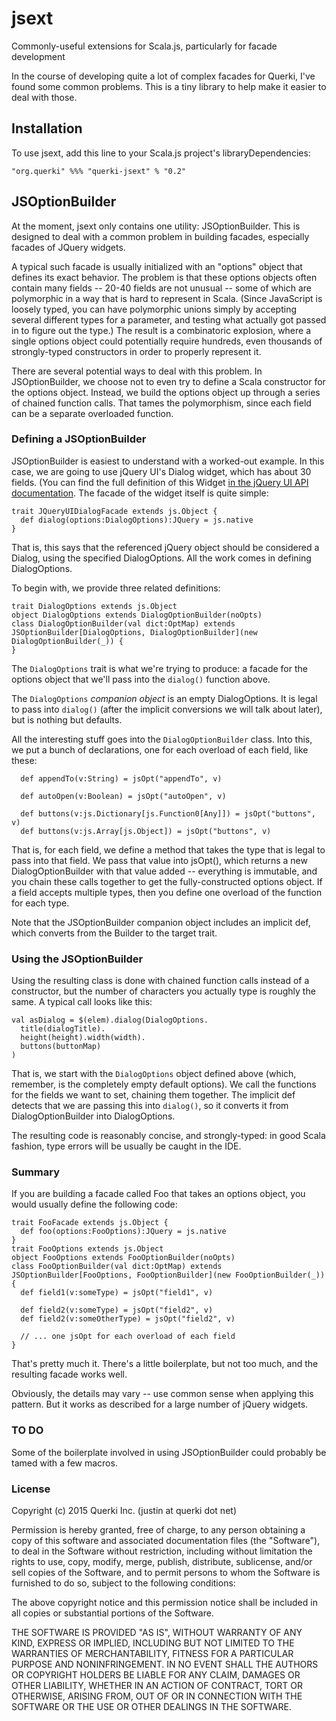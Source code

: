 # jsext
Commonly-useful extensions for Scala.js, particularly for facade development

In the course of developing quite a lot of complex facades for Querki, I've found some common problems. This is a tiny library to help make it easier to deal with those.

## Installation

To use jsext, add this line to your Scala.js project's libraryDependencies:
```
"org.querki" %%% "querki-jsext" % "0.2"
```

## JSOptionBuilder

At the moment, jsext only contains one utility: JSOptionBuilder. This is designed to deal with a common problem in building facades, especially
facades of JQuery widgets.

A typical such facade is usually initialized with an "options" object that defines its exact behavior. The problem is
that these options objects often contain many fields -- 20-40 fields are not unusual -- some of which are polymorphic in a way that is hard to
represent in Scala. (Since JavaScript is loosely typed, you can have polymorphic unions simply by accepting several different types for a parameter, and
testing what actually got passed in to figure out the type.) The result is a combinatoric explosion, where a single options object could potentially
require hundreds, even thousands of strongly-typed constructors in order to properly represent it.

There are several potential ways to deal with this problem. In JSOptionBuilder, we choose not to even try to define a Scala constructor for the options
object. Instead, we build the options object up through a series of chained function calls. That tames the polymorphism, since each field can be a
separate overloaded function.

### Defining a JSOptionBuilder

JSOptionBuilder is easiest to understand with a worked-out example. In this case, we are going to use jQuery UI's Dialog widget, which has about 30
fields. (You can find the full definition of this Widget [in the jQuery UI API documentation](http://api.jqueryui.com/dialog/). The facade of the widget
itself is quite simple:
```
trait JQueryUIDialogFacade extends js.Object {
  def dialog(options:DialogOptions):JQuery = js.native
}
```
That is, this says that the referenced jQuery object should be considered a Dialog, using the specified DialogOptions. All the work comes in defining
DialogOptions.

To begin with, we provide three related definitions:
```
trait DialogOptions extends js.Object 
object DialogOptions extends DialogOptionBuilder(noOpts)
class DialogOptionBuilder(val dict:OptMap) extends JSOptionBuilder[DialogOptions, DialogOptionBuilder](new DialogOptionBuilder(_)) {
}
```
The `DialogOptions` trait is what we're trying to produce: a facade for the options object that we'll pass into the `dialog()` function above.

The `DialogOptions` *companion object* is an empty DialogOptions. It is legal to pass into `dialog()` (after the implicit conversions we will talk
about later), but is nothing but defaults.

All the interesting stuff goes into the `DialogOptionBuilder` class. Into this, we put a bunch of declarations, one for each overload of each
field, like these:
```
  def appendTo(v:String) = jsOpt("appendTo", v)
  
  def autoOpen(v:Boolean) = jsOpt("autoOpen", v)
  
  def buttons(v:js.Dictionary[js.Function0[Any]]) = jsOpt("buttons", v)
  def buttons(v:js.Array[js.Object]) = jsOpt("buttons", v)
```
That is, for each field, we define a method that takes the type that is legal to pass into that field. We pass that value into jsOpt(),
which returns a new DialogOptionBuilder with that value added -- everything is immutable, and you chain these calls together to get the
fully-constructed options object. If a field accepts multiple types, then you define one overload of the function for each type.

Note that the JSOptionBuilder companion object includes an implicit def, which converts from the Builder to the target trait.

### Using the JSOptionBuilder

Using the resulting class is done with chained function calls instead of a constructor, but the number of characters you actually type
is roughly the same. A typical call looks like this:
```
val asDialog = $(elem).dialog(DialogOptions.
  title(dialogTitle).
  height(height).width(width).
  buttons(buttonMap)
)
```
That is, we start with the `DialogOptions` object defined above (which, remember, is the completely empty default options). We
call the functions for the fields we want to set, chaining them together. The implicit def detects that we are passing this into
`dialog()`, so it converts it from DialogOptionBuilder into DialogOptions.

The resulting code is reasonably concise, and strongly-typed: in good Scala fashion, type errors will be usually be caught in the IDE.

### Summary

If you are building a facade called Foo that takes an options object, you would usually define the following code:
```
trait FooFacade extends js.Object {
  def foo(options:FooOptions):JQuery = js.native
}
trait FooOptions extends js.Object 
object FooOptions extends FooOptionBuilder(noOpts)
class FooOptionBuilder(val dict:OptMap) extends JSOptionBuilder[FooOptions, FooOptionBuilder](new FooOptionBuilder(_)) {
  def field1(v:someType) = jsOpt("field1", v)
  
  def field2(v:someType) = jsOpt("field2", v)
  def field2(v:someOtherType) = jsOpt("field2", v)
  
  // ... one jsOpt for each overload of each field
}
```
That's pretty much it. There's a little boilerplate, but not too much, and the resulting facade works well.

Obviously, the details may vary -- use common sense when applying this pattern. But it works as described for a large
number of jQuery widgets.

### TO DO

Some of the boilerplate involved in using JSOptionBuilder could probably be tamed with a few macros.

### License

Copyright (c) 2015 Querki Inc. (justin at querki dot net)

Permission is hereby granted, free of charge, to any person obtaining a copy of this software and associated documentation files (the "Software"), to deal in the Software without restriction, including without limitation the rights to use, copy, modify, merge, publish, distribute, sublicense, and/or sell copies of the Software, and to permit persons to whom the Software is furnished to do so, subject to the following conditions:

The above copyright notice and this permission notice shall be included in all copies or substantial portions of the Software.

THE SOFTWARE IS PROVIDED "AS IS", WITHOUT WARRANTY OF ANY KIND, EXPRESS OR IMPLIED, INCLUDING BUT NOT LIMITED TO THE WARRANTIES OF MERCHANTABILITY, FITNESS FOR A PARTICULAR PURPOSE AND NONINFRINGEMENT. IN NO EVENT SHALL THE AUTHORS OR COPYRIGHT HOLDERS BE LIABLE FOR ANY CLAIM, DAMAGES OR OTHER LIABILITY, WHETHER IN AN ACTION OF CONTRACT, TORT OR OTHERWISE, ARISING FROM, OUT OF OR IN CONNECTION WITH THE SOFTWARE OR THE USE OR OTHER DEALINGS IN THE SOFTWARE.
